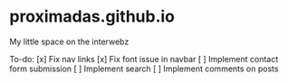 # proximadas.github.io
My little space on the interwebz

To-do:
[x] Fix nav links
[x] Fix font issue in navbar
[ ] Implement contact form submission
[ ] Implement search
[ ] Implement comments on posts
